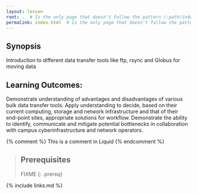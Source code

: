```yaml
---
layout: lesson
root: .  # Is the only page that doesn't follow the pattern /:path/index.html
permalink: index.html  # Is the only page that doesn't follow the pattern /:path/index.html
---
```


## Synopsis
Introduction to different data transfer tools like ftp, rsync and Globus for moving data

## Learning Outcomes:
Demonstrate understanding of advantages and disadvantages of various bulk data transfer tools. 
Apply understanding to decide, based on their current computing, storage and network infrastructure and that of their end-point sites, appropriate solutions for workflow.
Demonstrate the ability to identify, communicate and mitigate potential bottlenecks in collaboration with campus cyberinfrastructure and network operators.


<!-- this is an html comment -->

{% comment %} This is a comment in Liquid {% endcomment %}

> ## Prerequisites
>
> FIXME
{: .prereq}

{% include links.md %}

